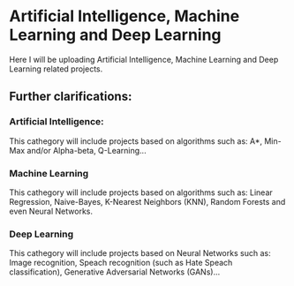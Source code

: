 # Artificial Intelligence, Machine Learning and Deep Learning

Here I will be uploading Artificial Intelligence, Machine Learning and Deep Learning related projects.

## Further clarifications:

### Artificial Intelligence:

This cathegory will include projects based on algorithms such as: A*, Min-Max and/or Alpha-beta, Q-Learning...

### Machine Learning

This cathegory will include projects based on algorithms such as: Linear Regression, Naive-Bayes, K-Nearest Neighbors (KNN), Random Forests and even Neural Networks.

### Deep Learning

This cathegory will include projects based on Neural Networks such as: Image recognition, Speach recognition (such as Hate Speach classification), Generative Adversarial Networks (GANs)...
